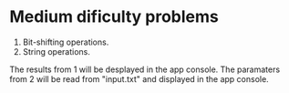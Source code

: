 # Medium dificulty problems

1) Bit-shifting operations.
2) String operations.

The results from 1 will be desplayed in the app console.
The paramaters from 2 will be read from "input.txt" and displayed in the app console.